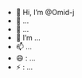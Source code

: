 - 👋 Hi, I’m @Omid-j
- 👀 ...
- 🌱  ...
- 💞️ I’m ...
- 📫  ...
- 😄 : ...
- ⚡ : ...

<!---
Omid-j/Omid-j is a ✨ special ✨ repository because its `README.md` (this file) appears on your GitHub profile.
You can click the Preview link to take a look at your changes.
--->

